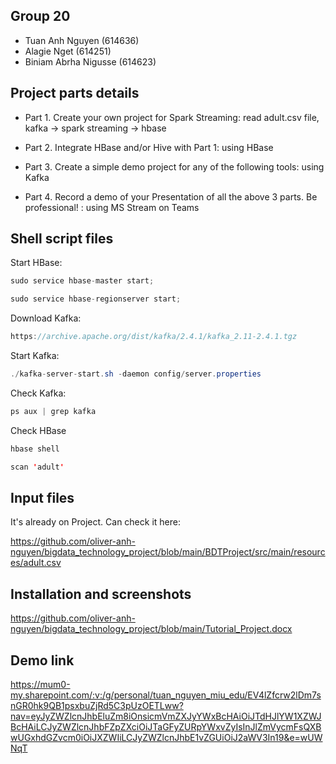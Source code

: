 ## Group 20

- Tuan Anh Nguyen (614636)
- Alagie Nget (614251) 
- Biniam Abrha Nigusse (614623)

## Project parts details

- Part 1. Create your own project for Spark Streaming: read adult.csv file, kafka -> spark streaming -> hbase
  
- Part 2. Integrate HBase and/or Hive with Part 1: using HBase
  
- Part 3. Create a simple demo project for any of the following tools: using Kafka
  
- Part 4. Record a demo of your Presentation of all the above 3 parts. Be professional! : using MS Stream on Teams

## Shell script files 

Start HBase: 

```java
sudo service hbase-master start;
```
```java
sudo service hbase-regionserver start;
```
Download Kafka: 
```java
https://archive.apache.org/dist/kafka/2.4.1/kafka_2.11-2.4.1.tgz
```
Start Kafka:
```java
./kafka-server-start.sh -daemon config/server.properties
```
Check Kafka:
```java
ps aux | grep kafka
```
Check HBase
```java
hbase shell
```
```java
scan 'adult'
```

## Input files 
It's already on Project. Can check it here:

https://github.com/oliver-anh-nguyen/bigdata_technology_project/blob/main/BDTProject/src/main/resources/adult.csv

## Installation and screenshots

https://github.com/oliver-anh-nguyen/bigdata_technology_project/blob/main/Tutorial_Project.docx

## Demo link

https://mum0-my.sharepoint.com/:v:/g/personal/tuan_nguyen_miu_edu/EV4lZfcrw2lDm7snGR0hk9QB1psxbuZjRd5C3pUzOETLww?nav=eyJyZWZlcnJhbEluZm8iOnsicmVmZXJyYWxBcHAiOiJTdHJlYW1XZWJBcHAiLCJyZWZlcnJhbFZpZXciOiJTaGFyZURpYWxvZyIsInJlZmVycmFsQXBwUGxhdGZvcm0iOiJXZWIiLCJyZWZlcnJhbE1vZGUiOiJ2aWV3In19&e=wUWNqT
